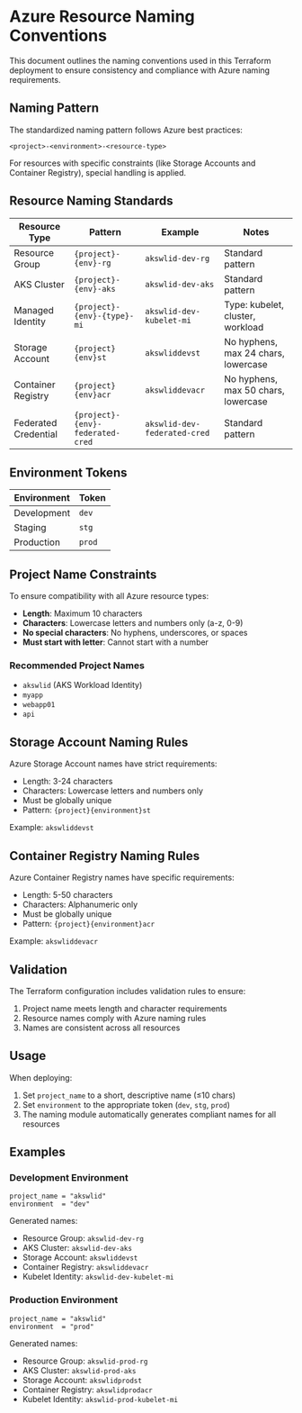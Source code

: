 # Azure Resource Naming Conventions

This document outlines the naming conventions used in this Terraform deployment to ensure consistency and compliance with Azure naming requirements.

## Naming Pattern

The standardized naming pattern follows Azure best practices:

```
<project>-<environment>-<resource-type>
```

For resources with specific constraints (like Storage Accounts and Container Registry), special handling is applied.

## Resource Naming Standards

| Resource Type | Pattern | Example | Notes |
|---------------|---------|---------|-------|
| Resource Group | `{project}-{env}-rg` | `akswlid-dev-rg` | Standard pattern |
| AKS Cluster | `{project}-{env}-aks` | `akswlid-dev-aks` | Standard pattern |
| Managed Identity | `{project}-{env}-{type}-mi` | `akswlid-dev-kubelet-mi` | Type: kubelet, cluster, workload |
| Storage Account | `{project}{env}st` | `akswliddevst` | No hyphens, max 24 chars, lowercase |
| Container Registry | `{project}{env}acr` | `akswliddevacr` | No hyphens, max 50 chars, lowercase |
| Federated Credential | `{project}-{env}-federated-cred` | `akswlid-dev-federated-cred` | Standard pattern |

## Environment Tokens

| Environment | Token |
|-------------|-------|
| Development | `dev` |
| Staging | `stg` |
| Production | `prod` |

## Project Name Constraints

To ensure compatibility with all Azure resource types:

- **Length**: Maximum 10 characters
- **Characters**: Lowercase letters and numbers only (a-z, 0-9)
- **No special characters**: No hyphens, underscores, or spaces
- **Must start with letter**: Cannot start with a number

### Recommended Project Names

- `akswlid` (AKS Workload Identity)
- `myapp`
- `webapp01`
- `api`

## Storage Account Naming Rules

Azure Storage Account names have strict requirements:

- Length: 3-24 characters
- Characters: Lowercase letters and numbers only
- Must be globally unique
- Pattern: `{project}{environment}st`

Example: `akswliddevst`

## Container Registry Naming Rules

Azure Container Registry names have specific requirements:

- Length: 5-50 characters
- Characters: Alphanumeric only
- Must be globally unique
- Pattern: `{project}{environment}acr`

Example: `akswliddevacr`

## Validation

The Terraform configuration includes validation rules to ensure:

1. Project name meets length and character requirements
2. Resource names comply with Azure naming rules
3. Names are consistent across all resources

## Usage

When deploying:

1. Set `project_name` to a short, descriptive name (≤10 chars)
2. Set `environment` to the appropriate token (`dev`, `stg`, `prod`)
3. The naming module automatically generates compliant names for all resources

## Examples

### Development Environment
```hcl
project_name = "akswlid"
environment  = "dev"
```

Generated names:
- Resource Group: `akswlid-dev-rg`
- AKS Cluster: `akswlid-dev-aks`
- Storage Account: `akswliddevst`
- Container Registry: `akswliddevacr`
- Kubelet Identity: `akswlid-dev-kubelet-mi`

### Production Environment
```hcl
project_name = "akswlid"
environment  = "prod"
```

Generated names:
- Resource Group: `akswlid-prod-rg`
- AKS Cluster: `akswlid-prod-aks`
- Storage Account: `akswlidprodst`
- Container Registry: `akswlidprodacr`
- Kubelet Identity: `akswlid-prod-kubelet-mi`
